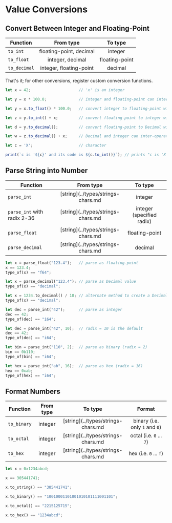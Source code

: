 Value Conversions
=================


Convert Between Integer and Floating-Point
------------------------------------------

| Function     |        From type        |    To type     |
| ------------ | :---------------------: | :------------: |
| `to_int`     | floating-point, decimal |    integer     |
| `to_float`   |    integer, decimal     | floating-point |
| `to_decimal` | integer, floating-point |    decimal     |

That's it; for other conversions, register custom conversion functions.

```js
let x = 42;                     // 'x' is an integer

let y = x * 100.0;              // integer and floating-point can inter-operate

let y = x.to_float() * 100.0;   // convert integer to floating-point with 'to_float'

let z = y.to_int() + x;         // convert floating-point to integer with 'to_int'

let d = y.to_decimal();         // convert floating-point to Decimal with 'to_decimal'

let w = z.to_decimal() + x;     // Decimal and integer can inter-operate

let c = 'X';                    // character

print(`c is '${c}' and its code is ${c.to_int()}`); // prints "c is 'X' and its code is 88"
```


Parse String into Number
------------------------

| Function                    |         From type          |          To type          |
| --------------------------- | :------------------------: | :-----------------------: |
| `parse_int`                 | [string](../types/strings-chars.md |          integer          |
| `parse_int` with radix 2-36 | [string](../types/strings-chars.md | integer (specified radix) |
| `parse_float`               | [string](../types/strings-chars.md |      floating-point       |
| `parse_decimal`             | [string](../types/strings-chars.md |          decimal          |

```rust
let x = parse_float("123.4");   // parse as floating-point
x == 123.4;
type_of(x) == "f64";

let x = parse_decimal("123.4"); // parse as Decimal value
type_of(x) == "decimal";

let x = 1234.to_decimal() / 10; // alternate method to create a Decimal value
type_of(x) == "decimal";

let dec = parse_int("42");      // parse as integer
dec == 42;
type_of(dec) == "i64";

let dec = parse_int("42", 10);  // radix = 10 is the default
dec == 42;
type_of(dec) == "i64";

let bin = parse_int("110", 2);  // parse as binary (radix = 2)
bin == 0b110;
type_of(bin) == "i64";

let hex = parse_int("ab", 16);  // parse as hex (radix = 16)
hex == 0xab;
type_of(hex) == "i64";
```


Format Numbers
--------------

| Function    | From type |          To type           |             Format             |
| ----------- | :-------: | :------------------------: | :----------------------------: |
| `to_binary` |  integer  | [string](../types/strings-chars.md | binary (i.e. only `1` and `0`) |
| `to_octal`  |  integer  | [string](../types/strings-chars.md |    octal (i.e. `0` ... `7`)    |
| `to_hex`    |  integer  | [string](../types/strings-chars.md |     hex (i.e. `0` ... `f`)     |

```rust
let x = 0x1234abcd;

x == 305441741;

x.to_string() == "305441741";

x.to_binary() == "10010001101001010101111001101";

x.to_octal() == "2215125715";

x.to_hex() == "1234abcd";
```
